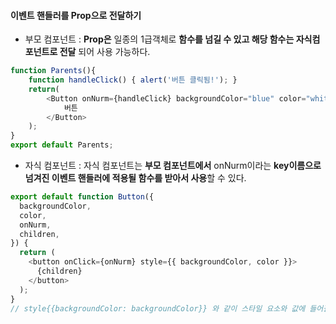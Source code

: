 
#### 이벤트 핸들러를 Prop으로 전달하기
- 부모 컴포넌트
	: **Prop은** 일종의 1급객체로 **함수를 넘길 수 있고 해당 함수는 자식컴포넌트로 전달** 되어 사용 가능하다.
```Javascript
function Parents(){
	function handleClick() { alert('버튼 클릭됨!'); }
	return(
		<Button onNurm={handleClick} backgroundColor="blue" color="white">
			버튼
		</Button>
	);
}
export default Parents;
```
- 자식 컴포넌트
	: 자식 컴포넌트는 **부모 컴포넌트에서** onNurm이라는 **key이름으로 넘겨진 이벤트 핸들러에 적용될 함수를 받아서 사용**할 수 있다.
```Javascript
export default function Button({
  backgroundColor,
  color,
  onNurm,
  children,
}) {
  return (
    <button onClick={onNurm} style={{ backgroundColor, color }}>
      {children}
    </button>
  );
}
// style{{backgroundColor: backgroundColor}} 와 같이 스타일 요소와 값에 들어갈 key의 이름이 같은 겨우 위와 같이 표현 가능하다
```